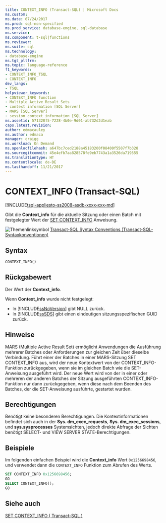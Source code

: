 ```yaml
---
title: CONTEXT_INFO (Transact-SQL) | Microsoft Docs
ms.custom: 
ms.date: 07/24/2017
ms.prod: sql-non-specified
ms.prod_service: database-engine, sql-database
ms.service: 
ms.component: t-sql|functions
ms.reviewer: 
ms.suite: sql
ms.technology:
- database-engine
ms.tgt_pltfrm: 
ms.topic: language-reference
f1_keywords:
- CONTEXT_INFO_TSQL
- CONTEXT_INFO
dev_langs:
- TSQL
helpviewer_keywords:
- CONTEXT_INFO function
- Multiple Active Result Sets
- context information [SQL Server]
- MARS [SQL Server]
- session context information [SQL Server]
ms.assetid: 571320f5-7228-4b0e-9d01-ab732d2d1eab
caps.latest.revision: 
author: edmacauley
ms.author: edmaca
manager: craigg
ms.workload: On Demand
ms.openlocfilehash: a647bc7ced2188a45183200f08400f5507f7b328
ms.sourcegitcommit: 45e4efb7aa828578fe9eb7743a1a3526da719555
ms.translationtype: HT
ms.contentlocale: de-DE
ms.lasthandoff: 11/21/2017
---
```

# <a name="contextinfo--transact-sql"></a>CONTEXT_INFO (Transact-SQL)
[!INCLUDE[tsql-appliesto-ss2008-asdb-xxxx-xxx-md](../../includes/tsql-appliesto-ss2008-asdb-xxxx-xxx-md.md)]

Gibt die **Context_info** für die aktuelle Sitzung oder einen Batch mit festgelegter Wert der [SET CONTEXT_INFO](../../t-sql/statements/set-context-info-transact-sql.md) Anweisung.
  
![Themenlinksymbol](../../database-engine/configure-windows/media/topic-link.gif "Topic link icon") [Transact-SQL Syntax Conventions (Transact-SQL-Syntaxkonventionen)](../../t-sql/language-elements/transact-sql-syntax-conventions-transact-sql.md)
  
## <a name="syntax"></a>Syntax  
  
```sql
CONTEXT_INFO()  
```  
  
## <a name="return-value"></a>Rückgabewert
Der Wert der **Context_info**.
  
Wenn **Context_info** wurde nicht festgelegt:
-   In [!INCLUDE[ssNoVersion](../../includes/ssnoversion-md.md)] gibt NULL zurück.  
-   In [!INCLUDE[ssSDS](../../includes/sssds-md.md)] gibt einen eindeutigen sitzungsspezifischen GUID zurück.  
  
## <a name="remarks"></a>Hinweise  
MARS (Multiple Active Result Set) ermöglicht Anwendungen die Ausführung mehrerer Batches oder Anforderungen zur gleichen Zeit über dieselbe Verbindung. Führt einer der Batches in einer MARS-Sitzung SET CONTEXT_INFO aus, wird der neue Kontextwert von der CONTEXT_INFO-Funktion zurückgegeben, wenn sie im gleichen Batch wie die SET-Anweisung ausgeführt wird. Der neue Wert wird von der in einer oder mehreren der anderen Batches der Sitzung ausgeführten CONTEXT_INFO-Funktion nur dann zurückgegeben, wenn diese nach dem Beenden des Batches, der die SET-Anweisung ausführte, gestartet wurden.
  
## <a name="permissions"></a>Berechtigungen  
Benötigt keine besonderen Berechtigungen. Die Kontextinformationen befindet sich auch in der **Sys. dm_exec_requests**, **Sys. dm_exec_sessions**, und **sys.sysprocesses** Systemsichten, jedoch direkte Abfrage der Sichten benötigt SELECT- und VIEW SERVER STATE-Berechtigungen.
  
## <a name="examples"></a>Beispiele  
Im folgenden einfachen Beispiel wird die **Context_info** Wert `0x1256698456`, und verwendet dann die `CONTEXT_INFO` Funktion zum Abrufen des Werts.
  
```sql
SET CONTEXT_INFO 0x1256698456;  
GO  
SELECT CONTEXT_INFO();  
GO  
```  
  
## <a name="see-also"></a>Siehe auch
[SET CONTEXT_INFO &#40; Transact-SQL &#41;](../../t-sql/statements/set-context-info-transact-sql.md)
  
  
